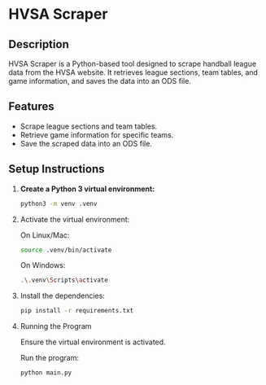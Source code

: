 # HVSA Scraper

## Description

HVSA Scraper is a Python-based tool designed to scrape handball league data from the HVSA website. It retrieves league sections, team tables, and game information, and saves the data into an ODS file.

## Features

- Scrape league sections and team tables.
- Retrieve game information for specific teams.
- Save the scraped data into an ODS file.

## Setup Instructions

1. **Create a Python 3 virtual environment:**

   ```bash
   python3 -m venv .venv
   ```

2. Activate the virtual environment:

    On Linux/Mac:

    ```bash
    source .venv/bin/activate
    ```

    On Windows:

    ```bash
    .\.venv\Scripts\activate
    ```

3. Install the dependencies:

    ```bash
    pip install -r requirements.txt
    ```

4. Running the Program

    Ensure the virtual environment is activated.

    Run the program:

    ```bash
    python main.py
    ```
